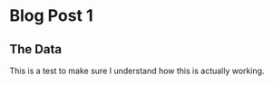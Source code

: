 # Blog Post 1


## The Data
This is a test to make sure I understand how this is actually working. 
